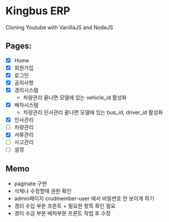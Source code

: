 # Kingbus ERP

Cloning Youtube with VanillaJS and NodeJS

## Pages:

- [x] Home
- [x] 회원가입
- [x] 로그인
- [x] 공지사항
- [x] 경리시스템
    - 차량관리 끝나면 모델에 있는 vehicle_id 활성화
- [x] 배차시스템
    - 차량관리 인사관리 끝나면 모델에 있는 bus_id, driver_id 활성화
- [x] 인사관리
- [ ] 차량관리
- [x] 서류관리
- [ ] 사고관리
- [ ] 설정

## Memo
 - paginate 구현
 - 삭제나 수정할때 권한 확인
 - admin페이지 crudmember-user 에서 비밀번호 안 보이게 하기
 - 경리 수입 부분 프론트 + 필요한 항목 확인 필요
 - 경리 수금 부분 배차부분 프론트 작업 후 수정